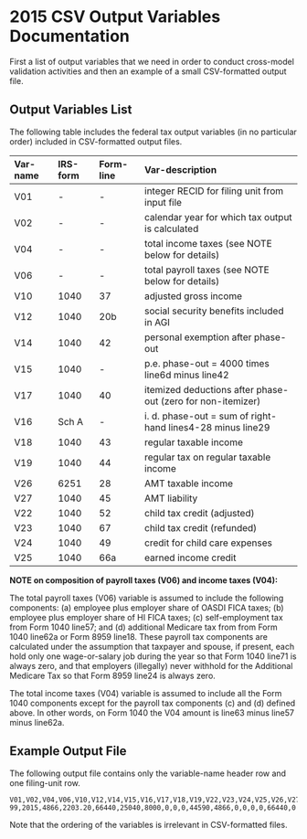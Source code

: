2015 CSV Output Variables Documentation
=======================================

First a list of output variables that we need in order to conduct
cross-model validation activities and then an example of a small
CSV-formatted output file.

Output Variables List
---------------------

The following table includes the federal tax output variables (in no
particular order) included in CSV-formatted output files.

| Var-name | IRS-form | Form-line | Var-description
| :------- | :------- | :-------- | :--------------
| V01 | - | - | integer RECID for filing unit from input file
| V02 | - | - | calendar year for which tax output is calculated
| V04 | - | - | total income taxes (see NOTE below for details)
| V06 | - | - | total payroll taxes (see NOTE below for details)
| V10 | 1040 | 37 | adjusted gross income
| V12 | 1040 | 20b | social security benefits included in AGI
| V14 | 1040 | 42 | personal exemption after phase-out
| V15 | 1040 | - | p.e. phase-out = 4000 times line6d minus line42
| V17 | 1040 | 40 | itemized deductions after phase-out (zero for non-itemizer)
| V16 | Sch A | - | i. d. phase-out = sum of right-hand lines4-28 minus line29
| V18 | 1040 | 43 | regular taxable income
| V19 | 1040 | 44 | regular tax on regular taxable income
| V26 | 6251 | 28 | AMT taxable income
| V27 | 1040 | 45 | AMT liability
| V22 | 1040 | 52 | child tax credit (adjusted)
| V23 | 1040 | 67 | child tax credit (refunded)
| V24 | 1040 | 49 | credit for child care expenses
| V25 | 1040 | 66a | earned income credit

**NOTE on composition of payroll taxes (V06) and income taxes (V04):**

The total payroll taxes (V06) variable is assumed to include the
following components: (a) employee plus employer share of OASDI FICA
taxes; (b) employee plus employer share of HI FICA taxes; (c)
self-employment tax from Form 1040 line57; and (d) additional Medicare
tax from from Form 1040 line62a or Form 8959 line18.  These payroll
tax components are calculated under the assumption that taxpayer and
spouse, if present, each hold only one wage-or-salary job during the
year so that Form 1040 line71 is always zero, and that employers
(illegally) never withhold for the Additional Medicare Tax so that
Form 8959 line24 is always zero.

The total income taxes (V04) variable is assumed to include all the
Form 1040 components except for the payroll tax components (c) and (d)
defined above.  In other words, on Form 1040 the V04 amount is line63
minus line57 minus line62a.

Example Output File
-------------------

The following output file contains only the variable-name header row
and one filing-unit row.
```
V01,V02,V04,V06,V10,V12,V14,V15,V16,V17,V18,V19,V22,V23,V24,V25,V26,V27
99,2015,4866,2203.20,66440,25040,8000,0,0,0,44590,4866,0,0,0,0,66440,0
```
Note that the ordering of the variables is irrelevant in CSV-formatted
files.
